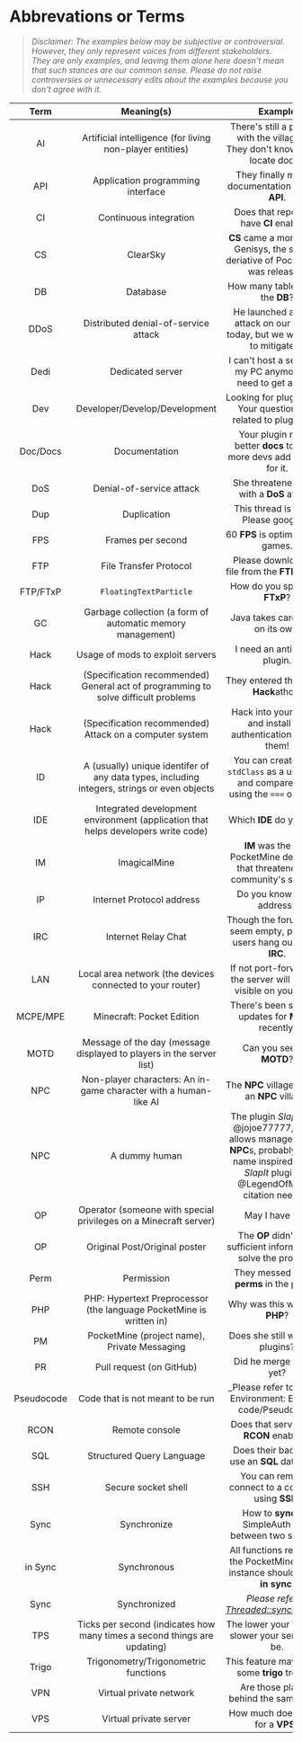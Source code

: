 Abbrevations or Terms
===
> _Disclaimer: The examples below may be subjective or controversial. However, they only represent voices from different stakeholders. They are only examples, and leaving them alone here doesn't mean that such stances are our common sense. Please do not raise controversies or unnecessary edits about the examples because you don't agree with it._

| Term | Meaning(s) | Example |
| :---: | :----: | :----: |
| AI | Artificial intelligence (for living non-player entities) | There's still a problem with the villager **AI**. They don't know how to locate doors. |
| API | Application programming interface | They finally made a documentation for their **API**. |
| CI | Continuous integration | Does that repository have **CI** enabled? |
| CS | ClearSky | **CS** came a month after Genisys, the second deriative of PocketMine, was released. |
| DB | Database | How many tables are in the **DB**? |
| DDoS | Distributed denial-of-service attack | He launched a **DDoS** attack on our server today, but we were able to mitigate it. |
| Dedi | Dedicated server | I can't host a server on my PC anymore, we need to get a **Dedi**. |
| Dev | Developer/Develop/Development | Looking for plugin **devs**. Your question isn't related to plugin **dev**. |
| Doc/Docs | Documentation | Your plugin needs better **docs** to make more devs add support for it.
| DoS | Denial-of-service attack | She threatened them with a **DoS** attack. |
| Dup | Duplication | This thread is a **dup**. Please google it. |
| FPS | Frames per second | 60 **FPS** is optimal for PC games. |
| FTP | File Transfer Protocol | Please download the file from the **FTP** server. |
| FTP/FTxP | `FloatingTextParticle` | How do you spawn an **FTxP**? |
| GC | Garbage collection (a form of automatic memory management) | Java takes care of **GC** on its own. |
| Hack | Usage of mods to exploit servers | I need an anti-**hack** plugin. |
| Hack | (Specification recommended) General act of programming to solve difficult problems | They entered the annual **Hack**athon. |
| Hack | (Specification recommended) Attack on a computer system | Hack into your clients and install the authentication app on them! |
| ID | A (usually) unique identifer of any data types, including integers, strings or even objects | You can create a `new stdClass` as a unique **ID** and compare them using the `===` operator. |
| IDE | Integrated development environment (application that helps developers write code) | Which **IDE** do you use? |
| IM | ImagicalMine | **IM** was the first PocketMine derivative that threatened the community's survival. |
| IP | Internet Protocol address | Do you know his **IP** address? |
| IRC | Internet Relay Chat | Though the forums may seem empty, plenty of users hang out at the **IRC**. |
| LAN | Local area network (the devices connected to your router) | If not port-forwarded, the server will only be visible on your **LAN**. |
| MCPE/MPE | Minecraft: Pocket Edition | There's been so many updates for **MCPE** recently. |
| MOTD | Message of the day (message displayed to players in the server list) | Can you see our **MOTD**? |
| NPC | Non-player characters: An in-game character with a human-like AI | The **NPC** villager lives in an **NPC** village. |
| NPC | A dummy human | The plugin _Slapper_ by @jojoe77777, which allows management of **NPC**s, probably got its name inspired by the _SlapIt_ plugin by @LegendOfMCPE, citation needed. |
| OP | Operator (someone with special privileges on a Minecraft server) | May I have **OP**? |
| OP | Original Post/Original poster | The **OP** didn't give sufficient information to solve the problem. |
| Perm | Permission | They messed up the **perms** in the plugin. |
| PHP | PHP: Hypertext Preprocessor (the language PocketMine is written in) | Why was this written in **PHP**? |
| PM | PocketMine (project name), Private Messaging | Does she still write **PM** plugins? |
| PR | Pull request (on GitHub) | Did he merge the **PR** yet? |
| Pseudocode | Code that is not meant to be run | _Please refer to [[Code Environment: Example code/Pseudocode|Code-Environment#example-codepseudocode]]_ |
| RCON | Remote console | Does that server have **RCON** enabled? |
| SQL | Structured Query Language | Does their back-end use an **SQL** database? |
| SSH | Secure socket shell | You can remotely connect to a computer using **SSH**. |
| Sync | Synchronize | How to **sync** the SimpleAuth data between two servers? |
| in Sync | Synchronous | All functions related to the PocketMine server instance should be run **in sync**. |
| Sync | Synchronized | _Please refer to [Threaded::synchronized](http://php.net/threaded.synchronized)_ |
| TPS | Ticks per second (indicates how many times a second things are updating) | The lower your **TPS**, the slower your server will be. |
| Trigo | Trigonometry/Trigonometric functions | This feature may involve some **trigo** trouble. |
| VPN | Virtual private network | Are those players behind the same **VPN**? |
| VPS | Virtual private server | How much does it cost for a **VPS**? |